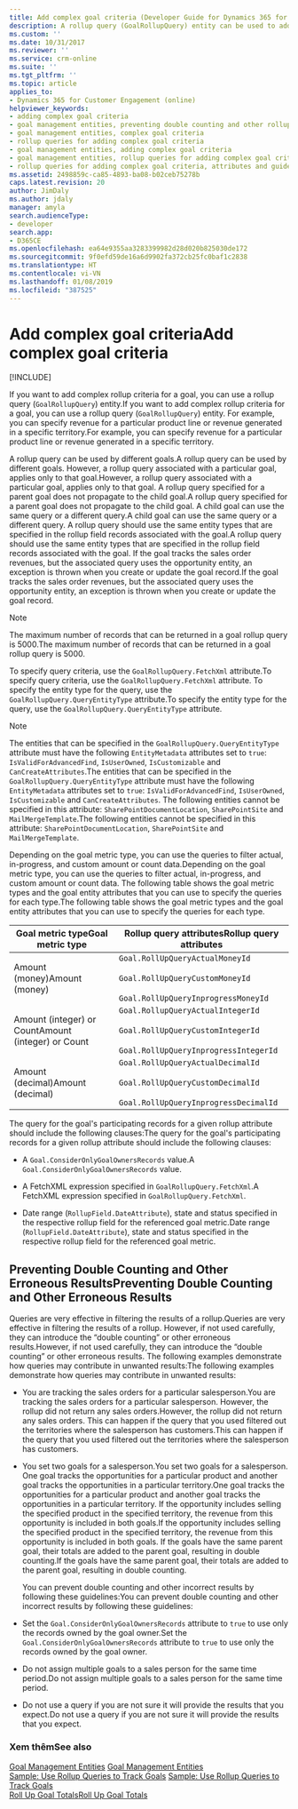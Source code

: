 ```yaml
---
title: Add complex goal criteria (Developer Guide for Dynamics 365 for Customer Engagement)| MicrosoftDocs
description: A rollup query (GoalRollupQuery) entity can be used to add complex rollup criteria for a goal
ms.custom: ''
ms.date: 10/31/2017
ms.reviewer: ''
ms.service: crm-online
ms.suite: ''
ms.tgt_pltfrm: ''
ms.topic: article
applies_to:
- Dynamics 365 for Customer Engagement (online)
helpviewer_keywords:
- adding complex goal criteria
- goal management entities, preventing double counting and other rollup query errors
- goal management entities, complex goal criteria
- rollup queries for adding complex goal criteria
- goal management entities, adding complex goal criteria
- goal management entities, rollup queries for adding complex goal criteria
- rollup queries for adding complex goal criteria, attributes and guidelines for setting; including propagation
ms.assetid: 2498859c-ca85-4893-ba08-b02ceb75278b
caps.latest.revision: 20
author: JimDaly
ms.author: jdaly
manager: amyla
search.audienceType:
- developer
search.app:
- D365CE
ms.openlocfilehash: ea64e9355aa3283399982d28d020b825030de172
ms.sourcegitcommit: 9f0efd59de16a6d9902fa372cb25fc0baf1c2838
ms.translationtype: HT
ms.contentlocale: vi-VN
ms.lasthandoff: 01/08/2019
ms.locfileid: "387525"
---
```

# <a name="add-complex-goal-criteria"></a><span data-ttu-id="b37a0-103">Add complex goal criteria</span><span class="sxs-lookup"><span data-stu-id="b37a0-103">Add complex goal criteria</span></span>

[!INCLUDE[](../includes/cc_applies_to_update_9_0_0.md)]

<span data-ttu-id="b37a0-104">If you want to add complex rollup criteria for a goal, you can use a rollup query (`GoalRollupQuery`) entity.</span><span class="sxs-lookup"><span data-stu-id="b37a0-104">If you want to add complex rollup criteria for a goal, you can use a rollup query (`GoalRollupQuery`) entity.</span></span> <span data-ttu-id="b37a0-105">For example, you can specify revenue for a particular product line or revenue generated in a specific territory.</span><span class="sxs-lookup"><span data-stu-id="b37a0-105">For example, you can specify revenue for a particular product line or revenue generated in a specific territory.</span></span>  
  
 <span data-ttu-id="b37a0-106">A rollup query can be used by different goals.</span><span class="sxs-lookup"><span data-stu-id="b37a0-106">A rollup query can be used by different goals.</span></span> <span data-ttu-id="b37a0-107">However, a rollup query associated with a particular goal, applies only to that goal.</span><span class="sxs-lookup"><span data-stu-id="b37a0-107">However, a rollup query associated with a particular goal, applies only to that goal.</span></span> <span data-ttu-id="b37a0-108">A rollup query specified for a parent goal does not propagate to the child goal.</span><span class="sxs-lookup"><span data-stu-id="b37a0-108">A rollup query specified for a parent goal does not propagate to the child goal.</span></span> <span data-ttu-id="b37a0-109">A child goal can use the same query or a different query.</span><span class="sxs-lookup"><span data-stu-id="b37a0-109">A child goal can use the same query or a different query.</span></span> <span data-ttu-id="b37a0-110">A rollup query should use the same entity types that are specified in the rollup field records associated with the goal.</span><span class="sxs-lookup"><span data-stu-id="b37a0-110">A rollup query should use the same entity types that are specified in the rollup field records associated with the goal.</span></span> <span data-ttu-id="b37a0-111">If the goal tracks the sales order revenues, but the associated query uses the opportunity entity, an exception is thrown when you create or update the goal record.</span><span class="sxs-lookup"><span data-stu-id="b37a0-111">If the goal tracks the sales order revenues, but the associated query uses the opportunity entity, an exception is thrown when you create or update the goal record.</span></span>  
  
> [!NOTE]
>  <span data-ttu-id="b37a0-112">The maximum number of records that can be returned in a goal rollup query is 5000.</span><span class="sxs-lookup"><span data-stu-id="b37a0-112">The maximum number of records that can be returned in a goal rollup query is 5000.</span></span>  
  
 <span data-ttu-id="b37a0-113">To specify query criteria, use the `GoalRollupQuery.FetchXml` attribute.</span><span class="sxs-lookup"><span data-stu-id="b37a0-113">To specify query criteria, use the `GoalRollupQuery.FetchXml` attribute.</span></span> <span data-ttu-id="b37a0-114">To specify the entity type for the query, use the `GoalRollupQuery.QueryEntityType` attribute.</span><span class="sxs-lookup"><span data-stu-id="b37a0-114">To specify the entity type for the query, use the `GoalRollupQuery.QueryEntityType` attribute.</span></span>  
  
> [!NOTE]
>  <span data-ttu-id="b37a0-115">The entities that can be specified in the `GoalRollupQuery.QueryEntityType` attribute must have the following `EntityMetadata` attributes set to `true`: `IsValidForAdvancedFind`, `IsUserOwned`, `IsCustomizable` and `CanCreateAttributes`.</span><span class="sxs-lookup"><span data-stu-id="b37a0-115">The entities that can be specified in the `GoalRollupQuery.QueryEntityType` attribute must have the following `EntityMetadata` attributes set to `true`: `IsValidForAdvancedFind`, `IsUserOwned`, `IsCustomizable` and `CanCreateAttributes`.</span></span> <span data-ttu-id="b37a0-116">The following entities cannot be specified in this attribute: `SharePointDocumentLocation`, `SharePointSite` and `MailMergeTemplate`.</span><span class="sxs-lookup"><span data-stu-id="b37a0-116">The following entities cannot be specified in this attribute: `SharePointDocumentLocation`, `SharePointSite` and `MailMergeTemplate`.</span></span>  
  
 <span data-ttu-id="b37a0-117">Depending on the goal metric type, you can use the queries to filter actual, in-progress, and custom amount or count data.</span><span class="sxs-lookup"><span data-stu-id="b37a0-117">Depending on the goal metric type, you can use the queries to filter actual, in-progress, and custom amount or count data.</span></span> <span data-ttu-id="b37a0-118">The following table shows the goal metric types and the goal entity attributes that you can use to specify the queries for each type.</span><span class="sxs-lookup"><span data-stu-id="b37a0-118">The following table shows the goal metric types and the goal entity attributes that you can use to specify the queries for each type.</span></span>  
  
|<span data-ttu-id="b37a0-119">Goal metric type</span><span class="sxs-lookup"><span data-stu-id="b37a0-119">Goal metric type</span></span>|<span data-ttu-id="b37a0-120">Rollup query attributes</span><span class="sxs-lookup"><span data-stu-id="b37a0-120">Rollup query attributes</span></span>|  
|----------------------|-----------------------------|  
|<span data-ttu-id="b37a0-121">Amount (money)</span><span class="sxs-lookup"><span data-stu-id="b37a0-121">Amount (money)</span></span>|`Goal.RollUpQueryActualMoneyId`<br /><br /> `Goal.RollUpQueryCustomMoneyId`<br /><br /> `Goal.RollUpQueryInprogressMoneyId`|  
|<span data-ttu-id="b37a0-122">Amount (integer) or Count</span><span class="sxs-lookup"><span data-stu-id="b37a0-122">Amount (integer) or Count</span></span>|`Goal.RollupQueryActualIntegerId`<br /><br /> `Goal.RollUpQueryCustomIntegerId`<br /><br /> `Goal.RollUpQueryInprogressIntegerId`|  
|<span data-ttu-id="b37a0-123">Amount (decimal)</span><span class="sxs-lookup"><span data-stu-id="b37a0-123">Amount (decimal)</span></span>|`Goal.RollUpQueryActualDecimalId`<br /><br /> `Goal.RollUpQueryCustomDecimalId`<br /><br /> `Goal.RollUpQueryInprogressDecimalId`|  
  
 <span data-ttu-id="b37a0-124">The query for the goal's participating records for a given rollup attribute should include the following clauses:</span><span class="sxs-lookup"><span data-stu-id="b37a0-124">The query for the goal's participating records for a given rollup attribute should include the following clauses:</span></span>  
  
-   <span data-ttu-id="b37a0-125">A `Goal.ConsiderOnlyGoalOwnersRecords` value.</span><span class="sxs-lookup"><span data-stu-id="b37a0-125">A `Goal.ConsiderOnlyGoalOwnersRecords` value.</span></span>  
  
-   <span data-ttu-id="b37a0-126">A FetchXML expression specified in `GoalRollupQuery.FetchXml`.</span><span class="sxs-lookup"><span data-stu-id="b37a0-126">A FetchXML expression specified in `GoalRollupQuery.FetchXml`.</span></span>  
  
-   <span data-ttu-id="b37a0-127">Date range (`RollupField.DateAttribute`), state and status specified in the respective rollup field for the referenced goal metric.</span><span class="sxs-lookup"><span data-stu-id="b37a0-127">Date range (`RollupField.DateAttribute`), state and status specified in the respective rollup field for the referenced goal metric.</span></span>  
  
## <a name="preventing-double-counting-and-other-erroneous-results"></a><span data-ttu-id="b37a0-128">Preventing Double Counting and Other Erroneous Results</span><span class="sxs-lookup"><span data-stu-id="b37a0-128">Preventing Double Counting and Other Erroneous Results</span></span>  
 <span data-ttu-id="b37a0-129">Queries are very effective in filtering the results of a rollup.</span><span class="sxs-lookup"><span data-stu-id="b37a0-129">Queries are very effective in filtering the results of a rollup.</span></span> <span data-ttu-id="b37a0-130">However, if not used carefully, they can introduce the “double counting” or other erroneous results.</span><span class="sxs-lookup"><span data-stu-id="b37a0-130">However, if not used carefully, they can introduce the “double counting” or other erroneous results.</span></span> <span data-ttu-id="b37a0-131">The following examples demonstrate how queries may contribute in unwanted results:</span><span class="sxs-lookup"><span data-stu-id="b37a0-131">The following examples demonstrate how queries may contribute in unwanted results:</span></span>  
  
- <span data-ttu-id="b37a0-132">You are tracking the sales orders for a particular salesperson.</span><span class="sxs-lookup"><span data-stu-id="b37a0-132">You are tracking the sales orders for a particular salesperson.</span></span> <span data-ttu-id="b37a0-133">However, the rollup did not return any sales orders.</span><span class="sxs-lookup"><span data-stu-id="b37a0-133">However, the rollup did not return any sales orders.</span></span> <span data-ttu-id="b37a0-134">This can happen if the query that you used filtered out the territories where the salesperson has customers.</span><span class="sxs-lookup"><span data-stu-id="b37a0-134">This can happen if the query that you used filtered out the territories where the salesperson has customers.</span></span>  
  
- <span data-ttu-id="b37a0-135">You set two goals for a salesperson.</span><span class="sxs-lookup"><span data-stu-id="b37a0-135">You set two goals for a salesperson.</span></span> <span data-ttu-id="b37a0-136">One goal tracks the opportunities for a particular product and another goal tracks the opportunities in a particular territory.</span><span class="sxs-lookup"><span data-stu-id="b37a0-136">One goal tracks the opportunities for a particular product and another goal tracks the opportunities in a particular territory.</span></span> <span data-ttu-id="b37a0-137">If the opportunity includes selling the specified product in the specified territory, the revenue from this opportunity is included in both goals.</span><span class="sxs-lookup"><span data-stu-id="b37a0-137">If the opportunity includes selling the specified product in the specified territory, the revenue from this opportunity is included in both goals.</span></span> <span data-ttu-id="b37a0-138">If the goals have the same parent goal, their totals are added to the parent goal, resulting in double counting.</span><span class="sxs-lookup"><span data-stu-id="b37a0-138">If the goals have the same parent goal, their totals are added to the parent goal, resulting in double counting.</span></span>  
  
  <span data-ttu-id="b37a0-139">You can prevent double counting and other incorrect results by following these guidelines:</span><span class="sxs-lookup"><span data-stu-id="b37a0-139">You can prevent double counting and other incorrect results by following these guidelines:</span></span>  
  
- <span data-ttu-id="b37a0-140">Set the `Goal.ConsiderOnlyGoalOwnersRecords` attribute to `true` to use only the records owned by the goal owner.</span><span class="sxs-lookup"><span data-stu-id="b37a0-140">Set the `Goal.ConsiderOnlyGoalOwnersRecords` attribute to `true` to use only the records owned by the goal owner.</span></span>  
  
- <span data-ttu-id="b37a0-141">Do not assign multiple goals to a sales person for the same time period.</span><span class="sxs-lookup"><span data-stu-id="b37a0-141">Do not assign multiple goals to a sales person for the same time period.</span></span>  
  
- <span data-ttu-id="b37a0-142">Do not use a query if you are not sure it will provide the results that you expect.</span><span class="sxs-lookup"><span data-stu-id="b37a0-142">Do not use a query if you are not sure it will provide the results that you expect.</span></span>  
  
### <a name="see-also"></a><span data-ttu-id="b37a0-143">Xem thêm</span><span class="sxs-lookup"><span data-stu-id="b37a0-143">See also</span></span>  
 <span data-ttu-id="b37a0-144">[Goal Management Entities](goal-management-entities.md) </span><span class="sxs-lookup"><span data-stu-id="b37a0-144">[Goal Management Entities](goal-management-entities.md) </span></span>  
 <span data-ttu-id="b37a0-145">[Sample: Use Rollup Queries to Track Goals](sample-use-rollup-queries-track-goals.md) </span><span class="sxs-lookup"><span data-stu-id="b37a0-145">[Sample: Use Rollup Queries to Track Goals](sample-use-rollup-queries-track-goals.md) </span></span>  
 [<span data-ttu-id="b37a0-146">Roll Up Goal Totals</span><span class="sxs-lookup"><span data-stu-id="b37a0-146">Roll Up Goal Totals</span></span>](roll-up-goal-totals.md)
